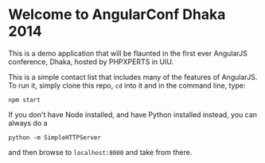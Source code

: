 # Welcome to AngularConf Dhaka 2014

This is a demo application that will be flaunted in the first ever AngularJS conference, Dhaka, hosted by PHPXPERTS in UIU.

This is a simple contact list that includes many of the features of AngularJS. To run it, simply clone this repo, `cd` into it and in the command line, type:

```
npm start
```

If you don't have Node installed, and have Python installed instead, you can always do a

```
python -m SimpleHTTPServer
```

and then browse to `localhost:8000` and take from there.
